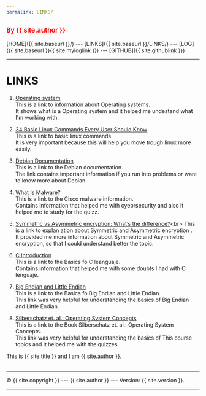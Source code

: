 ```yaml
---
permalink: LINKS/
---
```

<span style="color:red; font-weight:bold; font-size:larger;">By {{ site.author }}</span>
<br><br>
[HOME]({{ site.baseurl }}/) ---
[LINKS]({{ site.baseurl }}/LINKS/) ---
[LOG]({{ site.baseurl }}{{ site.myloglink }}) ---
[GITHUB]({{ site.githublink }})
<br>
<hr>

# LINKS


1. [Operating system](https://en.wikipedia.org/wiki/Operating_system)<br>
This is a link to information about Operating systems. <br>
It shows what is a Operating system and it helped me undestand what I'm working with.

2. [34 Basic Linux Commands Every User Should Know](https://www.hostinger.com/tutorials/linux-commands)<br>
This is a link to basic linux commands. <br>
It is very important because this will help you move trough linux more easily.

3. [Debian Documentation](https://www.debian.org/doc/index.en.html)<br>
This is a link to the Debian documentation. <br>
The link contains important information if you run into problems or want to know more about Debian.

4. [What Is Malware?](https://www.cisco.com/c/en/us/products/security/advanced-malware-protection/what-is-malware.html#~7-types-of-malware)<br>
This is a link to the Cisco malware information. <br>
Contains information that helped me with cyebrsecurity and also it helped me to study for the quizz.

5. [Symmetric vs Asymmetric encryption: What’s the difference?](https://blog.mailfence.com/symmetric-vs-asymmetric-encryption/#:~:text=Symmetric%20encryption%20uses%20a%20private,her%20private%20key%20to%20decrypt.)<br>
This is a link to explan ation about Symmetric and Asymmetric encryption . <br>
It provided me more information about Symmetric and Asymmetric encryption, so that I could understand better the topic.

6. [C Introduction](https://www.w3schools.com/c/c_intro.php)<br>
This is a link to the Basics fo C leanguaje. <br>
Contains information that helped me with some doubts I had with C lenguaje.

7. [Big Endian and Little Endian](https://chortle.ccsu.edu/assemblytutorial/Chapter-15/ass15_3.html)<br>
This is a link to the Basics fo Big Endian and Little Endian. <br>
This link was very helpful for understanding the basics of Big Endian and Little Endian.

8. [Silberschatz et. al.: Operating System Concepts](https://www.os-book.com/OS10/slide-dir/)<br>
This is a link to the Book Silberschatz et. al.: Operating System Concepts. <br>
This link was very helpful for understanding the basics of This course topics and it helped me with the quizzes.

This is {{ site.title }} and I am {{ site.author }}.
<br>
<br>
<hr>
&copy; {{ site.copyright }} --- {{ site.author }} --- Version: {{ site.version }}.
<hr>
<br>
